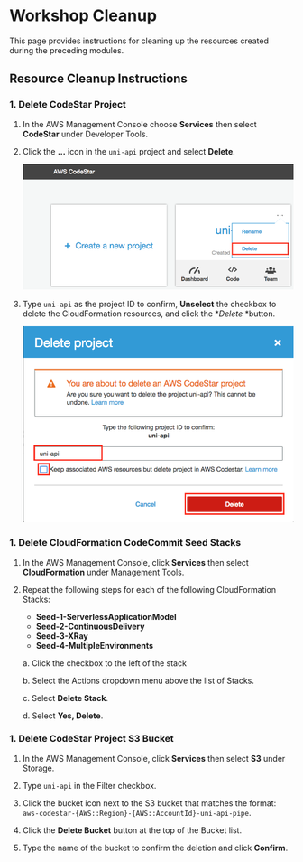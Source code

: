# Workshop Cleanup

This page provides instructions for cleaning up the resources created during the preceding modules.

## Resource Cleanup Instructions

### 1. Delete CodeStar Project

1. In the AWS Management Console choose **Services** then select **CodeStar** under Developer Tools.

1. Click the **...** icon in the `uni-api` project and select **Delete**.

    ![CodeStar Project List](images/codestar-1.png)

1. Type `uni-api` as the project ID to confirm,  **Unselect** the checkbox to delete the CloudFormation resources, and click the **Delete* *button.

    ![Delete CodeStar Project](images/codestar-2.png)

### 1. Delete CloudFormation CodeCommit Seed Stacks

1. In the AWS Management Console, click **Services** then select **CloudFormation** under Management Tools.

1. Repeat the following steps for each of the following CloudFormation Stacks:

    * **Seed-1-ServerlessApplicationModel**
    * **Seed-2-ContinuousDelivery**
    * **Seed-3-XRay**
    *  **Seed-4-MultipleEnvironments**

    a. Click the checkbox to the left of the stack
    
    b. Select the Actions dropdown menu above the list of Stacks.
    
    c. Select **Delete Stack**.
    
    d. Select **Yes, Delete**.

### 1. Delete CodeStar Project S3 Bucket

1. In the AWS Management Console, click **Services** then select **S3** under Storage.

1. Type `uni-api` in the Filter checkbox.

1. Click the bucket icon next to the S3 bucket that matches the format: `aws-codestar-{AWS::Region}-{AWS::AccountId}-uni-api-pipe`.

1. Click the **Delete Bucket** button at the top of the Bucket list.

1. Type the name of the bucket to confirm the deletion and click **Confirm**.
